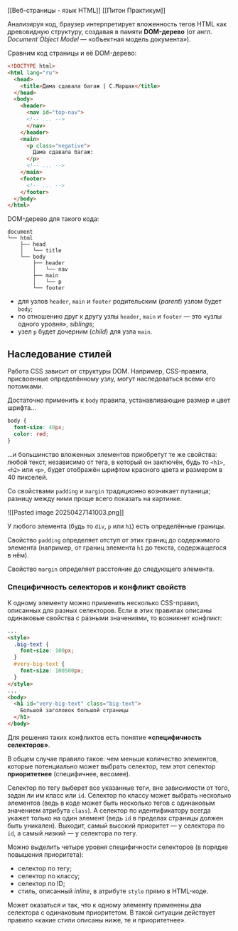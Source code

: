 
[[Веб-страницы - язык HTML]]
[[Питон Практикум]]


Анализируя код, браузер интерпретирует вложенность тегов HTML как древовидную структуру, создавая в памяти **DOM-дерево** (от англ. _Document Object Model_ — «объектная модель документа»).

Сравним код страницы и её DOM-дерево:


```html
<!DOCTYPE html>
<html lang="ru">
  <head>
    <title>Дама сдавала багаж | С.Маршак</title>
  </head>
  <body>
    <header>
      <nav id="top-nav">
      <!-- ... -->
      </nav>
    </header>
    <main>
      <p class="negative">
        Дама сдавала багаж:
      </p>
      <!-- ... -->
    </main>
    <footer>
      <!-- ... -->
    </footer>
  </body>
</html>
```


DOM-дерево для такого кода:

```
document 
└── html  
    ├── head  
    │   └── title
    └── body
        ├── header
        │   └── nav
        ├── main 
        │   └── p
        └── footer  
```





- для узлов `header`, `main` и `footer` родительским (_parent_) узлом будет `body`;
- по отношению друг к другу узлы `header`, `main` и `footer` — это «узлы одного уровня», _siblings_;
- узел `p` будет дочерним (_child_) для узла `main`.


## Наследование стилей

Работа CSS зависит от структуры DOM. Например, CSS-правила, присвоенные определённому узлу, могут наследоваться всеми его потомками.

Достаточно применить к `body` правила, устанавливающие размер и цвет шрифта...



```css
body {
  font-size: 40px;
  color: red;
}
```


...и большинство вложенных элементов приобретут те же свойства: любой текст, независимо от тега, в который он заключён, будь то `<h1>`, `<h2>` или `<p>`, будет отображён шрифтом красного цвета и размером в 40 пикселей.


Со свойствами `padding` и `margin` традиционно возникает путаница; разницу между ними проще всего показать на картинке.


![[Pasted image 20250427141003.png]]



У любого элемента (будь то `div`, `p` или `h1`) есть определённые границы.

Свойство `padding` определяет отступ от этих границ до содержимого элемента (например, от границ элемента `h1` до текста, содержащегося в нём).

Свойство `margin` определяет расстояние до следующего элемента.


### Специфичность селекторов и конфликт свойств

К одному элементу можно применить несколько CSS-правил, описанных для разных селекторов. Если в этих правилах описаны одинаковые свойства с разными значениями, то возникнет конфликт:


```html
...
<style>
  .big-text {
    font-size: 100px;
  }
  #very-big-text {
    font-size: 100500px;
  }
</style>
...
<body>
  <h1 id="very-big-text" class="big-text">
    Большой заголовок большой страницы
  </h1>
</body>
```


Для решения таких конфликтов есть понятие **«специфичность селекторов»**.

В общем случае правило такое: чем меньше количество элементов, которые потенциально может выбрать селектор, тем этот селектор **приоритетнее** (специфичнее, весомее).

Селектор по тегу выберет все указанные теги, вне зависимости от того, задан ли им класс или `id`. Селектор по классу может выбрать несколько элементов (ведь в коде может быть несколько тегов с одинаковым значением атрибута `class`). А селектор по идентификатору всегда укажет только на один элемент (ведь `id` в пределах страницы должен быть уникален). Выходит, самый высокий приоритет — у селектора по `id`, а самый низкий — у селектора по тегу.

Можно выделить четыре уровня специфичности селекторов (в порядке повышения приоритета):

- селектор по тегу;
- селектор по классу;
- селектор по ID;
- стиль, описанный _inline_, в атрибуте `style` прямо в HTML-коде.


Может оказаться и так, что к одному элементу применены два селектора с одинаковым приоритетом. В такой ситуации действует правило «какие стили описаны ниже, те и приоритетнее».




